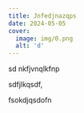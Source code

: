 ```yaml
---
title: Jnfedjnazqps
date: 2024-05-05
cover:
  image: img/0.png
  alt: 'd'
---
```

sd nkfjvnqlkfnp

sdfjlkqsdf,

fsokdjqsdofn